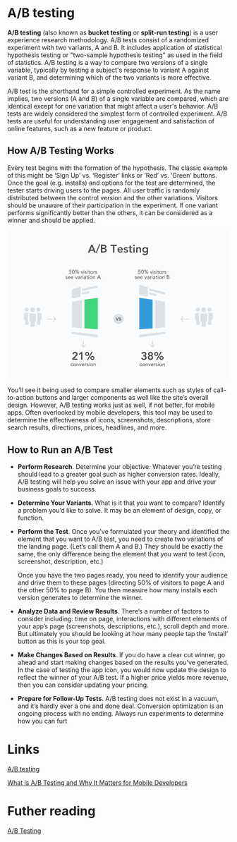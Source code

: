 # A/B testing
**A/B testing** (also known as **bucket testing** or **split-run testing**) is a user experience research methodology. A/B tests consist of a randomized experiment with two variants, A and B. It includes application of statistical hypothesis testing or "two-sample hypothesis testing" as used in the field of statistics. A/B testing is a way to compare two versions of a single variable, typically by testing a subject's response to variant A against variant B, and determining which of the two variants is more effective.

A/B test is the shorthand for a simple controlled experiment. As the name implies, two versions (A and B) of a single variable are compared, which are identical except for one variation that might affect a user's behavior. A/B tests are widely considered the simplest form of controlled experiment. A/B tests are useful for understanding user engagement and satisfaction of online features, such as a new feature or product.

## How A/B Testing Works

Every test begins with the formation of the hypothesis. The classic example of this might be ‘Sign Up’ vs. ‘Register’ links or ‘Red’ vs. ‘Green’ buttons. Once the goal (e.g. installs) and options for the test are determined, the tester starts driving users to the pages. All user traffic is randomly distributed between the control version and the other variations. Visitors should be unaware of their participation in the experiment. If one variant performs significantly better than the others, it can be considered as a winner and should be applied.

![](./res/ab_testing.png "A/B testing")

You’ll see it being used to compare smaller elements such as styles of call-to-action buttons and larger components as well like the site’s overall design. However, A/B testing works just as well, if not better, for mobile apps. Often overlooked by mobile developers, this tool may be used to determine the effectiveness of icons, screenshots, descriptions, store search results, directions, prices, headlines, and more.

## How to Run an A/B Test
- **Perform Research**. Determine your objective. Whatever you’re testing should lead to a greater goal such as higher conversion rates. Ideally, A/B testing will help you solve an issue with your app and drive your business goals to success.
- **Determine Your Variants**. What is it that you want to compare? Identify a problem you’d like to solve. It may be an element of design, copy, or function.
- **Perform the Test**. Once you’ve formulated your theory and identified the element that you want to A/B test, you need to create two variations of the landing page. (Let’s call them A and B.) They should be exactly the same, the only difference being the element that you want to test (icon, screenshot, description, etc.) 
  
  Once you have the two pages ready, you need to identify your audience and drive them to these pages (directing 50% of visitors to page A and the other 50% to page B). You then measure how many installs each version generates to determine the winner.
- **Analyze Data and Review Results**. There’s a number of factors to consider including: time on page, interactions with different elements of your app’s page (screenshots, descriptions, etc.), scroll depth and more. But ultimately you should be looking at how many people tap the ‘Install’ button as this is your top goal.
- **Make Changes Based on Results**. If you do have a clear cut winner, go ahead and start making changes based on the results you’ve generated. In the case of testing the app icon, you would now update the design to reflect the winner of your A/B test. If a higher price yields more revenue, then you can consider updating your pricing.
- **Prepare for Follow-Up Tests**. A/B testing does not exist in a vacuum, and it’s hardly ever a one and done deal. Conversion optimization is an ongoing process with no ending. Always run experiments to determine how you can furt

# Links
[A/B testing](https://en.wikipedia.org/wiki/A/B_testing)

[What is A/B Testing and Why It Matters for Mobile Developers](https://splitmetrics.com/resources/what-is-ab-testing-and-why-it-matters-for-mobile-developers/)

# Futher reading
[A/B Testing](https://www.optimizely.com/optimization-glossary/ab-testing/)
